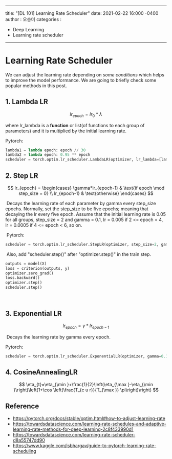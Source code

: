 

---

title: "[DL 101] Learning Rate Scheduler"
date: 2021-02-22 16:000 -0400
author : 오승미
categories :

  - Deep Learning
  - Learning rate scheduler


---

#   Learning Rate Scheduler

We can adjust the learning rate depending on *some conditions* which helps to improve the model performance. We are going to briefly check some popular methods in this post.

## 1. Lambda LR

$$
lr_{epoch} = lr_0*\lambda
$$

where lr_lambda is a **function** or list(of functions to each group of parameters) and it is multiplied by the initial learning rate. 

Pytorch:

```python
lambda1 = lambda epoch: epoch // 30
lambda2 = lambda epoch: 0.95 ** epoch
scheduler = torch.optim.lr_scheduler.LambdaLR(optimizer, lr_lambda=[lambda1, lambda2])
```



## 2. Step LR

$$
lr_{epoch} = 
\begin{cases}
  \gamma*lr_{epoch-1} & \text{if epoch \mod step_size = 0} \\
  lr_{epoch-1} & \text{otherwise}
\end{cases}
$$

​	Decays the learning rate of each parameter by gamma every step_size epochs. Normally, set the step_size to be five epochs; meaning that decaying the lr every five epoch. Assume that the initial learning rate is 0.05 for all groups, step_size = 2 and gamma = 0.1, lr = 0.005 if 2 <= epoch < 4, lr = 0.0005 if 4 <= epoch < 6, so on.

​	Pytorch:

```python
scheduler = torch.optim.lr_scheduler.StepLR(optimizer, step_size=2, gamma=0.1)
```

​	Also, add "scheduler.step()" after "optimizer.step()" in the train step.

```python
outputs = model(X)
loss = criterion(outputs, y)
optimizer.zero_grad()
loss.backward()
optimizer.step()
scheduler.step()
```

​	

## 3. Exponential LR

$$
lr_{epoch} = \gamma * lr_{epoch-1}
$$

​	Decays the learning rate by gamma every epoch.	

Pytorch:

```python
scheduler = torch.optim.lr_scheduler.ExponentialLR(optimizer, gamma=0.1)
```



## 4. CosineAnnealingLR

$$
\eta_{t}=\eta_{\min }+\frac{1}{2}\left(\eta_{\max }-\eta_{\min }\right)\left(1+\cos \left(\frac{T_{c u r}}{T_{\max }} \pi\right)\right)
$$





## Reference

- https://pytorch.org/docs/stable/optim.html#how-to-adjust-learning-rate
- https://towardsdatascience.com/learning-rate-schedules-and-adaptive-learning-rate-methods-for-deep-learning-2c8f433990d1
- https://towardsdatascience.com/learning-rate-scheduler-d8a55747dd90
- https://www.kaggle.com/isbhargav/guide-to-pytorch-learning-rate-scheduling